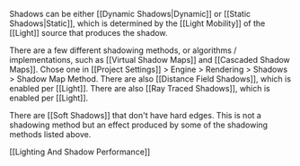Shadows can be either [[Dynamic Shadows|Dynamic]] or [[Static Shadows|Static]], which is determined by the [[Light Mobility]] of the [[Light]] source that produces the shadow.

There are a few different shadowing methods, or algorithms / implementations, such as [[Virtual Shadow Maps]] and [[Cascaded Shadow Maps]].
Chose one in [[Project Settings]] > Engine > Rendering > Shadows > Shadow Map Method.
There are also [[Distance Field Shadows]], which is enabled per [[Light]].
There are also [[Ray Traced Shadows]], which is enabled per [[Light]].

There are [[Soft Shadows]] that don't have hard edges.
This is not a shadowing method but an effect produced by some of the shadowing methods listed above.

[[Lighting And Shadow Performance]]


